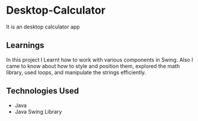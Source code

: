# Desktop-Calculator
It is an desktop calculator app

## Learnings
In this project I Learnt how to work with various components in Swing. Also I came to know about how to style and position them, explored the math library, used loops, and manipulate the strings efficiently.

## Technologies Used
- Java
- Java Swing Library
